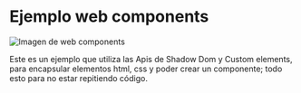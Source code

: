 # Ejemplo web components
<img src="https://digital55.com/wp-content/uploads/2022/01/introduccion-a-web-components.jpg" alt="Imagen de web components">
<p>
 Este es un ejemplo que utiliza las Apis de Shadow Dom y Custom elements, para encapsular elementos html, css y poder crear un componente; todo esto para no estar repitiendo código.
</p>
